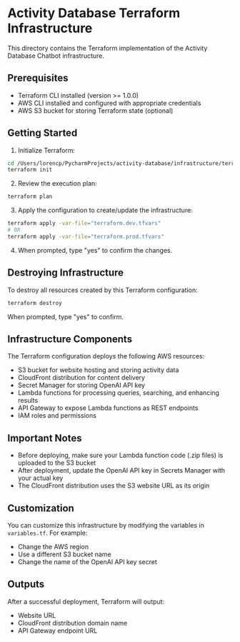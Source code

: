 # Activity Database Terraform Infrastructure

This directory contains the Terraform implementation of the Activity Database Chatbot infrastructure.

## Prerequisites

- Terraform CLI installed (version >= 1.0.0)
- AWS CLI installed and configured with appropriate credentials
- AWS S3 bucket for storing Terraform state (optional)

## Getting Started

1. Initialize Terraform:

```bash
cd /Users/lorencp/PycharmProjects/activity-database/infrastructure/terraform
terraform init
```

2. Review the execution plan:

```bash
terraform plan
```

3. Apply the configuration to create/update the infrastructure:

```bash
terraform apply -var-file="terraform.dev.tfvars"
# OR
terraform apply -var-file="terraform.prod.tfvars"
```

4. When prompted, type "yes" to confirm the changes.

## Destroying Infrastructure

To destroy all resources created by this Terraform configuration:

```bash
terraform destroy
```

When prompted, type "yes" to confirm.

## Infrastructure Components

The Terraform configuration deploys the following AWS resources:

- S3 bucket for website hosting and storing activity data
- CloudFront distribution for content delivery
- Secret Manager for storing OpenAI API key
- Lambda functions for processing queries, searching, and enhancing results
- API Gateway to expose Lambda functions as REST endpoints
- IAM roles and permissions

## Important Notes

- Before deploying, make sure your Lambda function code (.zip files) is uploaded to the S3 bucket
- After deployment, update the OpenAI API key in Secrets Manager with your actual key
- The CloudFront distribution uses the S3 website URL as its origin

## Customization

You can customize this infrastructure by modifying the variables in `variables.tf`. For example:

- Change the AWS region
- Use a different S3 bucket name
- Change the name of the OpenAI API key secret

## Outputs

After a successful deployment, Terraform will output:
- Website URL
- CloudFront distribution domain name
- API Gateway endpoint URL